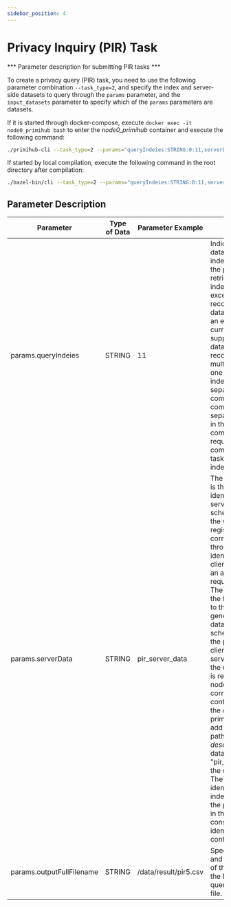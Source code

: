 ```yaml
---
sidebar_position: 4
---
```



# Privacy Inquiry (PIR) Task

*** Parameter description for submitting PIR tasks ***

To create a privacy query (PIR) task, you need to use the following parameter combination `--task_type=2`, and specify the index and server-side datasets to query through the `params` parameter, and the `input_datasets` parameter to specify which of the `params` parameters are datasets.

If it is started through docker-compose, execute `docker exec -it node0_primihub bash` to enter the *node0_primihub* container and execute the following command:

```bash
./primihub-cli --task_type=2 --params="queryIndeies:STRING:0:11,serverData:STRING:0:pir_server_data,outputFullFilename:STRING:0:/data/result/pir5.csv" --input_datasets="serverData"
```

If started by local compilation, execute the following command in the root directory after compilation:

```bash
./bazel-bin/cli --task_type=2 --params="queryIndeies:STRING:0:11,serverData:STRING:0:pir_server_data,outputFullFilename:STRING:0:/data/result/pir5.csv" --input_datasets="serverData"
```
## Parameter Description

| Parameter| Type of Data | Parameter Example | Parameter Description
| ---- | ---- | ---- | ---- |
| params.queryIndeies | STRING | 11 | Indicates that the data record with index value of 11 in the pir database is retrieved, and the index value cannot exceed the number of records in the database, otherwise an error occurs. (The current version of PIR supports a fixed pir database of 20 records. It supports multiple indexes in one request, and the index values are separated by commas. Since commas are used to separate parameters in the current command line request, the command line startup task only contains 1 index value.)|
| params.serverData | STRING | pir_server_data | The parameter value is the server data identifier of the PIR service. The system scheduling node finds the worker node that registers the corresponding data through the data identifier, and the PIR client node will send an anonymous query request to this node. The PIR server loads the file corresponding to the identifier to generate the PIR database. (The scheduling node in the pir service is the client node of the PIR service by default. In the use case, the data is registered in the node *node1*, the corresponding configuration file in the *config* directory is primihub_node1.yaml, add the data storage path, and set the *description* of the data to" "pir_server_data", as the data identifier. The user can set the identifier independently, and the parameter value in the request task is consistent with the identifier in the configuration file) |
| params.outputFullFilename | STRING | /data/result/pir5.csv | Specify the file name and the absolute path of the directory where the PIR anonymous query result saves the file.|
